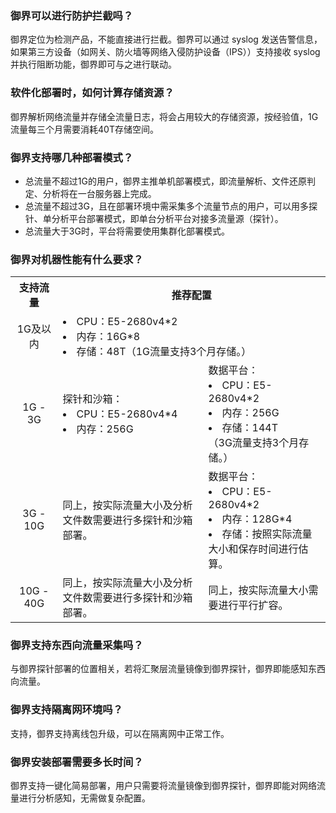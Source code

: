 ### 御界可以进行防护拦截吗？
御界定位为检测产品，不能直接进行拦截。御界可以通过 syslog 发送告警信息，如果第三方设备（如网关、防火墙等网络入侵防护设备（IPS））支持接收 syslog 并执行阻断功能，御界即可与之进行联动。

### 软件化部署时，如何计算存储资源？
御界解析网络流量并存储全流量日志，将会占用较大的存储资源，按经验值，1G流量每三个月需要消耗40T存储空间。

### 御界支持哪几种部署模式？
- 总流量不超过1G的用户，御界主推单机部署模式，即流量解析、文件还原判定、分析将在一台服务器上完成。
- 总流量不超过3G，且在部署环境中需采集多个流量节点的用户，可以用多探针、单分析平台部署模式，即单台分析平台对接多流量源（探针）。
- 总流量大于3G时，平台将需要使用集群化部署模式。

### 御界对机器性能有什么要求？

<table><tbody>
<tr><th width = 15%><center>支持流量</th><th colspan="2"><center> 推荐配置</center></th></tr>
<tr><td><center>1G及以内</center></td><td colspan="2"><li>CPU：E5-2680v4*2<br/><li>内存：16G*8<br/><li>存储：48T（1G流量支持3个月存储。）</td></tr>
<tr><td><center>1G - 3G</center></td><td>探针和沙箱：<br/><li>CPU：E5-2680v4*4<br/><li>内存：256G</td><td>数据平台：<br/><li>CPU：E5-2680v4*2<br/><li>内存：256G<br/><li>存储：144T<br/>（3G流量支持3个月存储。）</td></tr>
<tr><td><center>3G - 10G</center></td><td>同上，按实际流量大小及分析文件数需要进行多探针和沙箱部署。</td><td>数据平台：<br/><li>CPU：E5-2680v4*2<br/><li>内存：128G*4<br/><li>存储：按照实际流量大小和保存时间进行估算。
</td></tr>
<tr><td><center>10G - 40G</center></td><td>同上，按实际流量大小及分析文件数需要进行多探针和沙箱部署。</td><td>同上，按实际流量大小需要进行平行扩容。</td></tr>
</table>

### 御界支持东西向流量采集吗？
与御界探针部署的位置相关，若将汇聚层流量镜像到御界探针，御界即能感知东西向流量。

### 御界支持隔离网环境吗？
支持，御界支持离线包升级，可以在隔离网中正常工作。

### 御界安装部署需要多长时间？
御界支持一键化简易部署，用户只需要将流量镜像到御界探针，御界即能对网络流量进行分析感知，无需做复杂配置。

